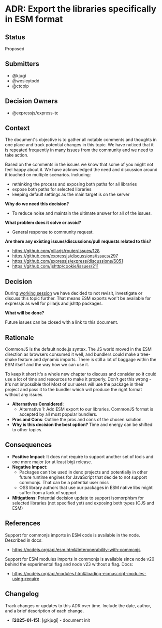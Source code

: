 # ADR: Export the libraries specifically in ESM format

## Status

Proposed

## Submitters

- @kjugi
- @wesleytodd
- @ctcpip

## Decision Owners

- @expressjs/express-tc

## Context

The document's objective is to gather all notable comments and thoughts in one place and track potential changes in this topic. We have noticed that it is repeated frequently in many issues from the community and we need to take action.

Based on the comments in the issues we know that some of you might not feel happy about it. We have acknowledged the need and discussion around it touched on multiple scenarios. Including:
- rethinking the process and exposing both paths for all libraries
- expose both paths for selected libraries
- keeping default settings as the main target is on the server

**Why do we need this decision?**
- To reduce noise and maintain the ultimate answer for all of the issues.

**What problem does it solve or avoid?**
- General response to community request.

**Are there any existing issues/discussions/pull requests related to this?**
- https://github.com/pillarjs/router/issues/128
- https://github.com/expressjs/discussions/issues/297
- https://github.com/expressjs/express/discussions/6051
- https://github.com/jshttp/cookie/issues/211

## Decision

During [working session](https://github.com/expressjs/discussions/issues/320) we have decided to not revisit, investigate or discuss this topic further. That means ESM exports won't be available for expressjs as well for pillarjs and jshttp packages.

**What will be done?**

Future issues can be closed with a link to this document.

## Rationale

CommonJS is the default node.js syntax. The JS world moved in the ESM direction as browsers consumed it well, and bundlers could make a tree-shake feature and dynamic imports. There is still a lot of baggage within the ESM itself and the way how we can use it. 

To keep it short it's a whole new chapter to discuss and consider so it could use a lot of time and resources to make it properly. Don't get this wrong - it's not impossible tho! Most of our users will use the package in their project and pass it to the bundler which will produce the right format without any issues.

- **Alternatives Considered:**
  - Alternative 1: Add ESM export to our libraries. CommonJS format is accepted by all most popular bundlers.
- **Pros and Cons**: Outline the pros and cons of the chosen solution.
- **Why is this decision the best option?** Time and energy can be shifted to other topics.

## Consequences

- **Positive Impact**: It does not require to support another set of tools and one more major (or at least big) release.
- **Negative Impact**:
  - Packages can't be used in deno projects and potentially in other future runtime engines for JavaScript that decide to not support commonjs. That can be a potential user miss
  - OSS library authors that use our packages in ESM native libs might suffer from a lack of support
- **Mitigations**: Potential decision update to support isomorphism for selected libraries (not specified yet) and exposing both types (CJS and ESM)

## References

Support for commonjs imports in ESM code is available in the node. Described in docs:
- https://nodejs.org/api/esm.html#interoperability-with-commonjs

Support for ESM modules imports in commonjs is available since node v20 behind the experimental flag and node v23 without a flag. Docs:
- https://nodejs.org/api/modules.html#loading-ecmascript-modules-using-require

## Changelog

Track changes or updates to this ADR over time. Include the date, author, and a brief description of each change.

- **[2025-01-15]**: [@kjugi] - document init
